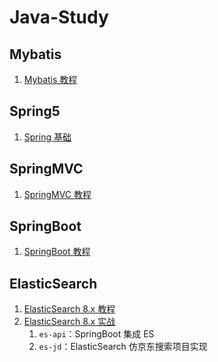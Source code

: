 # Java-Study

## Mybatis

1. [Mybatis 教程](https://www.cnblogs.com/lockegogo/p/18012142)

## Spring5 

1. [Spring 基础](https://www.cnblogs.com/lockegogo/p/18012908)

## SpringMVC

1. [SpringMVC 教程](https://www.cnblogs.com/lockegogo/p/18013103)

## SpringBoot

1. [SpringBoot 教程](https://www.cnblogs.com/lockegogo/p/18015575)

## ElasticSearch

1. [ElasticSearch 8.x 教程](https://www.cnblogs.com/lockegogo/p/17393088.html)
2. [ElasticSearch 8.x 实战](https://www.cnblogs.com/lockegogo/p/17401724.html)
   1. `es-api`：SpringBoot 集成 ES
   2. `es-jd`：ElasticSearch 仿京东搜索项目实现
